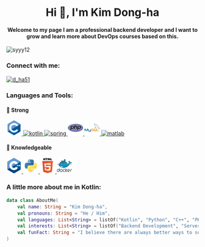 <h1 align="center">Hi 👋, I'm Kim Dong-ha</h1>
<h4 align="center">Welcome to my page I am a professional backend developer and I want to grow and learn more about DevOps courses based on this.</h4>

<p align="left"> <img src="https://komarev.com/ghpvc/?username=syyy12&label=Profile%20views&color=0e75b6&style=flat" alt="syyy12" /> </p>

<h3 align="left">Connect with me:</h3>
<p align="left">
<a href="https://instagram.com/d_ha51" target="blank"><img align="center" src="https://raw.githubusercontent.com/rahuldkjain/github-profile-readme-generator/master/src/images/icons/Social/instagram.svg" alt="d_ha51" height="30" width="40" /></a>
</p>

<h3 align="left">Languages and Tools:</h3>

<h4 align="left">💪 Strong</h4>
<p align="left"> 
<a href="https://www.cprogramming.com/" target="_blank" rel="noreferrer"> 
    <img src="https://raw.githubusercontent.com/devicons/devicon/master/icons/c/c-original.svg" alt="c" width="40" height="40"/> 
</a> 
<a href="https://kotlinlang.org" target="_blank" rel="noreferrer"> 
    <img src="https://www.vectorlogo.zone/logos/kotlinlang/kotlinlang-icon.svg" alt="kotlin" width="40" height="40"/> 
</a>
<a href="https://spring.io/" target="_blank" rel="noreferrer"> 
    <img src="https://www.vectorlogo.zone/logos/springio/springio-icon.svg" alt="spring" width="40" height="40"/> 
</a>
<a href="https://www.php.net" target="_blank" rel="noreferrer"> 
    <img src="https://raw.githubusercontent.com/devicons/devicon/master/icons/php/php-original.svg" alt="php" width="40" height="40"/> 
</a> 
<a href="https://www.mysql.com/" target="_blank" rel="noreferrer"> 
    <img src="https://raw.githubusercontent.com/devicons/devicon/master/icons/mysql/mysql-original-wordmark.svg" alt="mysql" width="40" height="40"/> 
</a> 
<a href="https://www.mathworks.com/" target="_blank" rel="noreferrer"> 
    <img src="https://upload.wikimedia.org/wikipedia/commons/2/21/Matlab_Logo.png" alt="matlab" width="40" height="40"/> 
</a>   
</p>

<h4 align="left">📖 Knowledgeable</h4>
<p align="left"> 
<a href="https://www.w3schools.com/cpp/" target="_blank" rel="noreferrer"> 
    <img src="https://raw.githubusercontent.com/devicons/devicon/master/icons/cplusplus/cplusplus-original.svg" alt="cplusplus" width="40" height="40"/> 
</a> 
<a href="https://www.python.org" target="_blank" rel="noreferrer"> 
    <img src="https://raw.githubusercontent.com/devicons/devicon/master/icons/python/python-original.svg" alt="python" width="40" height="40"/> 
</a> 
<a href="https://www.w3.org/html/" target="_blank" rel="noreferrer"> 
    <img src="https://raw.githubusercontent.com/devicons/devicon/master/icons/html5/html5-original-wordmark.svg" alt="html5" width="40" height="40"/> 
</a> 
<a href="https://www.docker.com/" target="_blank" rel="noreferrer"> 
    <img src="https://raw.githubusercontent.com/devicons/devicon/master/icons/docker/docker-original-wordmark.svg" alt="docker" width="40" height="40"/> 
</a>  
</p>


<h3 align="left">A little more about me in Kotlin:</h3>

```kotlin
data class AboutMe(
    val name: String = "Kim Dong-ha",
    val pronouns: String = "He / Him",
    val languages: List<String> = listOf("Kotlin", "Python", "C++", "PHP"),
    val interests: List<String> = listOf("Backend Development", "Serverless Architecture", "Docker"),
    val funFact: String = "I believe there are always better ways to solve a problem!"
)

